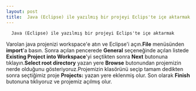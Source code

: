 ```yaml
---
layout: post
title:  Java (Eclipse) ile yazılmış bir projeyi Eclips'te içe aktarmak 
---
```

      Java (Eclipse) ile yazılmış bir projeyi Eclips'te içe aktarmak 
  Varolan java projenizi workspace'e atın ve Eclipse'i açın.<b>File</b> menüsünden <b>import</b>'a basın.
Sonra açılan pencerede <b>General</b> seçeneğinde açılan listede <b>Existing Project into Workspace</b>'yi 
seçtikten sonra <b>Next</b> butonuna tıklayın.<b>Select root directory</b> yazan yere <b>Browse</b> butonundan projemizin 
nerde olduğunu gösteriyoruz.Projemizin klasörünü seçip tamam dedikten sonra seçtiğimiz proje <b>Projects:</b> yazan yere eklenmiş olur.
Son olarak <b>Finish</b> butonuna tıklıyoruz ve projemiz açılmış olur.

